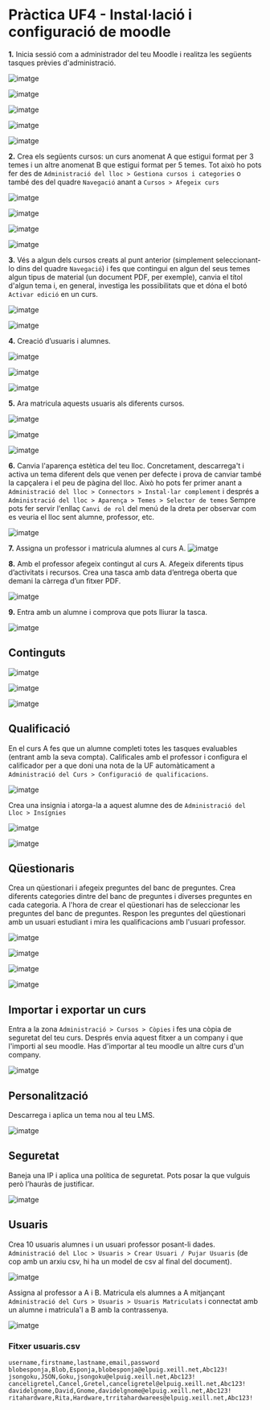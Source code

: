 # Pràctica UF4 - Instal·lació i configuració de moodle
**1.** Inicia sessió com a administrador del teu Moodle i realitza les següents tasques prèvies d'administració.

![imatge](https://github.com/user-attachments/assets/9c68d839-a5b3-41be-827b-58b6cc0d6935)

![imatge](https://github.com/user-attachments/assets/4913f1b5-406f-41e5-a4c7-8ee731653e61)

![imatge](https://github.com/user-attachments/assets/b051f43d-1d63-4d7e-bdfd-b6aea4cd8b1f)

![imatge](https://github.com/user-attachments/assets/26643149-2228-4611-8995-6e763500f5e5)

![imatge](https://github.com/user-attachments/assets/678080a4-29b0-44e7-adb5-41d118be7a35)

**2.** Crea els següents cursos: un curs anomenat A que estigui format per 3 temes i un altre anomenat B que estigui format per 5 temes. Tot això ho pots fer des de `Administració del lloc > Gestiona cursos i categories` o també des del quadre `Navegació` anant a `Cursos > Afegeix curs`

![imatge](https://github.com/user-attachments/assets/c3630d40-c19d-4a5a-882c-d5e2d254afb8)

![imatge](https://github.com/user-attachments/assets/a3012382-690d-4430-8e12-dc0415fc53b5)

![imatge](https://github.com/user-attachments/assets/9f3f68b1-4d69-47f2-b441-694286a1c65f)

![imatge](https://github.com/user-attachments/assets/0decbc76-89c0-40dc-a8f9-1a81e7375498)

**3.** Vés a algun dels cursos creats al punt anterior (simplement seleccionant-lo dins del quadre `Navegació`) i fes que contingui en algun del seus temes algun tipus de material (un document PDF, per exemple), canvia el títol d'algun tema i, en general, investiga les possibilitats que et dóna el botó `Activar edició` en un curs.

![imatge](https://github.com/user-attachments/assets/ecdfc32a-c343-4be7-ab01-548105eaf81a)

![imatge](https://github.com/user-attachments/assets/fd1ca4c3-9cdb-4089-8b74-310378c23bfc)

**4.** Creació d’usuaris i alumnes. 


![imatge](https://github.com/user-attachments/assets/c595233a-6833-4ab6-9202-109dcff94c18)

![imatge](https://github.com/user-attachments/assets/7ff3444f-af44-446f-ba7f-a94522dbbdea)

![imatge](https://github.com/user-attachments/assets/5774595f-754c-403e-9ef4-a3b7ed1d9eb6)


**5.** Ara matricula aquests usuaris als diferents cursos.

![imatge](https://github.com/user-attachments/assets/745a4781-989b-45c3-8cc4-4bac754b3962)

![imatge](https://github.com/user-attachments/assets/950f24fe-27a0-4c22-928b-e1d2c9838fdf)

![imatge](https://github.com/user-attachments/assets/96cfbc6b-55fa-4d7b-91b5-d0f1ace968de)


**6.** Canvia l'aparença estètica del teu lloc. Concretament, descarrega't i activa un tema diferent dels que venen per defecte i prova de canviar també la capçalera i el peu de pàgina del lloc. Això ho pots fer primer anant a `Administració del lloc > Connectors > Instal·lar complement` i després a `Administració del lloc > Aparença > Temes > Selector de temes` Sempre pots fer servir l'enllaç `Canvi de rol` del menú de la dreta per observar com es veuria el lloc sent alumne, professor, etc.


![imatge](https://github.com/user-attachments/assets/e3e357dc-ab14-4ee8-babe-2042dc985c25)

**7.** Assigna un professor i matricula alumnes al curs A.
![imatge](https://github.com/user-attachments/assets/1cc8582b-eeb5-44ea-8d66-c8f40f6aa523)

**8.** Amb el professor afegeix contingut al curs A. Afegeix diferents tipus d’activitats i recursos. Crea una tasca amb data d’entrega oberta que demani la càrrega d’un fitxer PDF.

![imatge](https://github.com/user-attachments/assets/bd636af3-efc9-41f0-a21f-8459de202c0f)

**9.** Entra amb un alumne i comprova que pots lliurar la tasca.

![imatge](https://github.com/user-attachments/assets/16c2137a-77b8-4847-847c-c5e74cecab92)

## Continguts

![imatge](https://github.com/user-attachments/assets/5f2495ef-645a-43dd-9f60-9e10b1754f56)


![imatge](https://github.com/user-attachments/assets/4395e633-f5ef-4ca4-b0aa-da21958ff6aa)


![imatge](https://github.com/user-attachments/assets/5b79fc42-9272-4891-9003-f871ab6b7ecb)

## Qualificació
En el curs A fes que un alumne completi totes les tasques evaluables (entrant amb la seva compta). Calificales amb el professor i configura el calificador per a que doni una nota de la UF automàticament a `Administració del Curs > Configuració de qualificacions`.

![imatge](https://github.com/user-attachments/assets/c7871152-ef66-4a2d-bae5-f05be7862971)

Crea una insignia i atorga-la a aquest alumne des de `Administració del Lloc > Insígnies`

![imatge](https://github.com/user-attachments/assets/98025c49-2922-4bb6-8768-5d6307336cb0)

![imatge](https://github.com/user-attachments/assets/b0814b4f-4617-49ed-a256-b334eaaf7346)

## Qüestionaris
Crea un qüestionari i afegeix preguntes del banc de preguntes. Crea diferents categories dintre del banc de preguntes i diverses preguntes en cada categoria. A l'hora de crear el qüestionari has de seleccionar les preguntes del banc de preguntes. Respon les preguntes del qüestionari amb un usuari estudiant i mira les qualificacions amb l'usuari professor.

![imatge](https://github.com/user-attachments/assets/bcdf1535-43bb-441d-93cf-7833f3754e7b)

![imatge](https://github.com/user-attachments/assets/19a7bb07-7477-41e3-8d5e-49e8f468c898)

![imatge](https://github.com/user-attachments/assets/5d8c782b-c126-4de1-b683-921aa9890e4d)

![imatge](https://github.com/user-attachments/assets/e2c46006-0a82-4786-b459-6979416d08a0)

## Importar i exportar un curs
Entra a la zona `Administració > Cursos > Còpies` i fes una còpia de seguretat del teu curs. Després envia aquest fitxer a un company i que l'importi al seu moodle. Has d'importar al teu moodle un altre curs d'un company. 

![imatge](https://github.com/user-attachments/assets/d75b77f2-6d0d-4dd0-ab30-48f36c8b4946)

## Personalització
Descarrega i aplica un tema nou al teu LMS.

![imatge](https://github.com/user-attachments/assets/a71ce0e0-b9bf-4726-a308-7fdc2505fd24)

## Seguretat
Baneja una IP i aplica una política de seguretat. Pots posar la que vulguis però l’hauràs de justificar.

![imatge](https://github.com/user-attachments/assets/441f4754-7422-410b-9f33-ede54a1adfd0)

## Usuaris
Crea 10 usuaris alumnes i un usuari professor posant-li dades.
`Administració del Lloc > Usuaris > Crear Usuari / Pujar Usuaris` (de cop amb un arxiu csv, hi ha un model de csv al final del document).

 ![imatge](https://github.com/user-attachments/assets/9393f10c-2df0-4126-8d2e-2e3da4ed2e63)

 Assigna al professor a A i B. Matricula els alumnes a A mitjançant `Administració del Curs > Usuaris > Usuaris Matriculats` i connectat amb un alumne i matricula'l a B amb la contrassenya.

![imatge](https://github.com/user-attachments/assets/2c1a9b79-19e9-4f95-97b7-422f24b6502e)

### Fitxer usuaris.csv

```console
username,firstname,lastname,email,password
blobesponja,Blob,Esponja,blobesponja@elpuig.xeill.net,Abc123!
jsongoku,JSON,Goku,jsongoku@elpuig.xeill.net,Abc123!
canceligretel,Cancel,Gretel,canceligretel@elpuig.xeill.net,Abc123!
davidelgnome,David,Gnome,davidelgnome@elpuig.xeill.net,Abc123!
ritahardware,Rita,Hardware,trritahardwarees@elpuig.xeill.net,Abc123!
```
